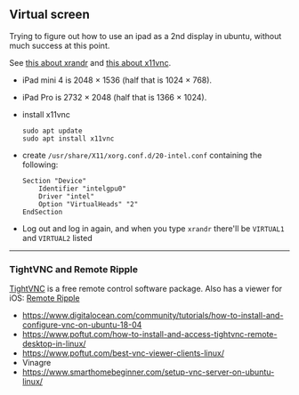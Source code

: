 ## Virtual screen

Trying to figure out how to use an ipad as a 2nd display in ubuntu,
without much success at this point.

See [this about xrandr](https://linuxconfig.org/how-to-configure-your-monitors-with-xrandr-in-linux
) and [this about x11vnc](https://linuxconfig.org/how-to-share-your-desktop-in-linux-using-x11vnc
).

- iPad mini 4 is 2048 &times; 1536 (half that is 1024 &times; 768).

- iPad Pro is 2732 &times; 2048 (half that is 1366 &times; 1024).

- install x11vnc

  ```
  sudo apt update
  sudo apt install x11vnc
  ```

- create `/usr/share/X11/xorg.conf.d/20-intel.conf` containing the
  following:

  ```
  Section "Device"
      Identifier "intelgpu0"
      Driver "intel"
      Option "VirtualHeads" "2"
  EndSection
  ```

- Log out and log in again, and when you type `xrandr` there'll be
  `VIRTUAL1` and `VIRTUAL2` listed

---

### TightVNC and Remote Ripple

[TightVNC](https://www.tightvnc.com) is a free remote control software
package. Also has a viewer for iOS: [Remote
Ripple](https://itunes.apple.com/ru/app/remote-ripple/id1071186450?~=en&mt=8)

- https://www.digitalocean.com/community/tutorials/how-to-install-and-configure-vnc-on-ubuntu-18-04
- https://www.poftut.com/how-to-install-and-access-tightvnc-remote-desktop-in-linux/
- https://www.poftut.com/best-vnc-viewer-clients-linux/
- Vinagre
- https://www.smarthomebeginner.com/setup-vnc-server-on-ubuntu-linux/
